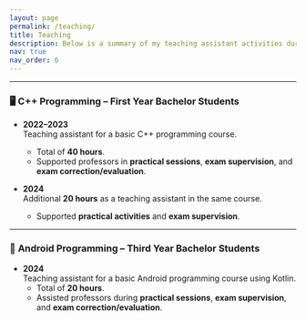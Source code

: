 ```yaml
---
layout: page
permalink: /teaching/
title: Teaching
description: Below is a summary of my teaching assistant activities during my academic experience.
nav: true
nav_order: 6
---
```





---

### 🖥️ **C++ Programming – First Year Bachelor Students**

- **2022–2023**  
  Teaching assistant for a basic C++ programming course.  
  - Total of **40 hours**.  
  - Supported professors in **practical sessions**, **exam supervision**, and **exam correction/evaluation**.

- **2024**  
  Additional **20 hours** as a teaching assistant in the same course.  
  - Supported **practical activities** and **exam supervision**.

---

### 📱 **Android Programming – Third Year Bachelor Students**

- **2024**  
  Teaching assistant for a basic Android programming course using Kotlin.  
  - Total of **20 hours**.  
  - Assisted professors during **practical sessions**, **exam supervision**, and **exam correction/evaluation**.
